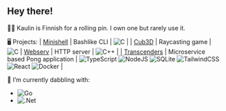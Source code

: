 ## Hey there!
🧑‍🍳 Kaulin is Finnish for a rolling pin. I own one but rarely use it.

🖥️ Projects:
| [Minishell](https://github.com/kaulin/42_minishell) | Bashlike CLI | ![C](https://img.shields.io/badge/c-%2300599C.svg?style=for-the-badge&logo=c&logoColor=white) |
| [Cub3D](https://github.com/em1e/cub3d) | Raycasting game | ![C](https://img.shields.io/badge/c-%2300599C.svg?style=for-the-badge&logo=c&logoColor=white) 
| [Webserv](https://github.com/kaulin/42_webserv) | HTTP server | ![C++](https://img.shields.io/badge/c++-%2300599C.svg?style=for-the-badge&logo=c%2B%2B&logoColor=white) |
| [Transcenders](https://github.com/kaulin/Transcenders) | Microservice based Pong application | ![TypeScript](https://img.shields.io/badge/typescript-%23007ACC.svg?style=for-the-badge&logo=typescript&logoColor=white) ![NodeJS](https://img.shields.io/badge/node.js-6DA55F?style=for-the-badge&logo=node.js&logoColor=white) ![SQLite](https://img.shields.io/badge/sqlite-%2307405e.svg?style=for-the-badge&logo=sqlite&logoColor=white) 	![TailwindCSS](https://img.shields.io/badge/tailwindcss-%2338B2AC.svg?style=for-the-badge&logo=tailwind-css&logoColor=white) ![React](https://img.shields.io/badge/react-%2320232a.svg?style=for-the-badge&logo=react&logoColor=%2361DAFB) ![Docker](https://img.shields.io/badge/docker-%230db7ed.svg?style=for-the-badge&logo=docker&logoColor=white) |

🌱 I’m currently dabbling with:
- ![Go](https://img.shields.io/badge/go-%2300ADD8.svg?style=for-the-badge&logo=go&logoColor=white)
- ![.Net](https://img.shields.io/badge/.NET-5C2D91?style=for-the-badge&logo=.net&logoColor=white)
  
<!--
**kaulin/kaulin** is a ✨ _special_ ✨ repository because its `README.md` (this file) appears on your GitHub profile.

Here are some ideas to get you started:

- 🔭 I’m currently working on ...
- 👯 I’m looking to collaborate on ...
- 🤔 I’m looking for help with ...
- 💬 Ask me about ...
- 📫 How to reach me: ...
- 😄 Pronouns: ...
- ⚡ Fun fact: ...
-->
